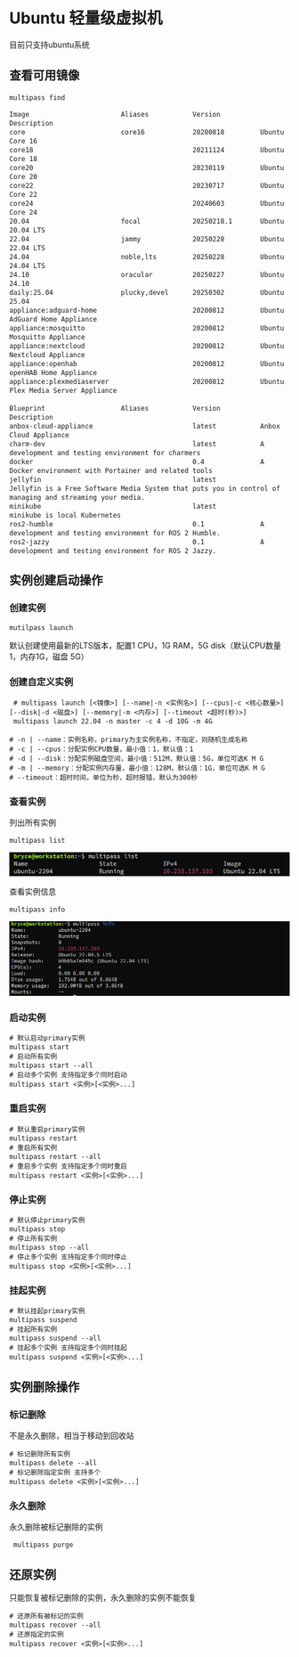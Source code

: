 # Ubuntu 轻量级虚拟机

目前只支持ubuntu系统

## 查看可用镜像

```shell
multipass find
```

```shell
Image                       Aliases           Version          Description
core                        core16            20200818         Ubuntu Core 16
core18                                        20211124         Ubuntu Core 18
core20                                        20230119         Ubuntu Core 20
core22                                        20230717         Ubuntu Core 22
core24                                        20240603         Ubuntu Core 24
20.04                       focal             20250218.1       Ubuntu 20.04 LTS
22.04                       jammy             20250228         Ubuntu 22.04 LTS
24.04                       noble,lts         20250228         Ubuntu 24.04 LTS
24.10                       oracular          20250227         Ubuntu 24.10
daily:25.04                 plucky,devel      20250302         Ubuntu 25.04
appliance:adguard-home                        20200812         Ubuntu AdGuard Home Appliance
appliance:mosquitto                           20200812         Ubuntu Mosquitto Appliance
appliance:nextcloud                           20200812         Ubuntu Nextcloud Appliance
appliance:openhab                             20200812         Ubuntu openHAB Home Appliance
appliance:plexmediaserver                     20200812         Ubuntu Plex Media Server Appliance

Blueprint                   Aliases           Version          Description
anbox-cloud-appliance                         latest           Anbox Cloud Appliance
charm-dev                                     latest           A development and testing environment for charmers
docker                                        0.4              A Docker environment with Portainer and related tools
jellyfin                                      latest           Jellyfin is a Free Software Media System that puts you in control of managing and streaming your media.
minikube                                      latest           minikube is local Kubernetes
ros2-humble                                   0.1              A development and testing environment for ROS 2 Humble.
ros2-jazzy                                    0.1              A development and testing environment for ROS 2 Jazzy.
```



## 实例创建启动操作

### 创建实例

```shell
mutilpass launch
```

默认创建使用最新的LTS版本，配置1 CPU，1G RAM，5G disk（默认CPU数量1，内存1G，磁盘 5G）

### 创建自定义实例

```shell
 # multipass launch [<镜像>] [--name|-n <实例名>] [--cpus|-c <核心数量>] [--disk|-d <磁盘>] [--memory|-m <内存>] [--timeout <超时(秒)>]
 multipass launch 22.04 -n master -c 4 -d 10G -m 4G
 
# -n | --name：实例名称，primary为主实例名称，不指定，则随机生成名称
# -c | --cpus：分配实例CPU数量，最小值：1，默认值：1
# -d | --disk：分配实例磁盘空间，最小值：512M，默认值：5G，单位可选K M G
# -m | --memory：分配实例内存量，最小值：128M，默认值：1G，单位可选K M G
# --timeout：超时时间，单位为秒，超时报错，默认为300秒
```

### 查看实例

列出所有实例

```shell
multipass list
```

![image-20250303103923788](imgs/image-20250303103923788.png)

查看实例信息

```shell
multipass info
```

![image-20250303103937840](imgs/image-20250303103937840.png)

### 启动实例

```shell
# 默认启动primary实例
multipass start 
# 启动所有实例
multipass start --all
# 启动多个实例 支持指定多个同时启动
multipass start <实例>[<实例>...]
```

### 重启实例

```shell
# 默认重启primary实例
multipass restart 
# 重启所有实例
multipass restart --all
# 重启多个实例 支持指定多个同时重启
multipass restart <实例>[<实例>...]
```

### 停止实例

```shell
# 默认停止primary实例
multipass stop 
# 停止所有实例
multipass stop --all
# 停止多个实例 支持指定多个同时停止
multipass stop <实例>[<实例>...]
```

### 挂起实例

```shell
# 默认挂起primary实例
multipass suspend
# 挂起所有实例
multipass suspend --all
# 挂起多个实例 支持指定多个同时挂起
multipass suspend <实例>[<实例>...]
```

## 实例删除操作

### 标记删除

不是永久删除，相当于移动到回收站

```shell
# 标记删除所有实例
multipass delete --all
# 标记删除指定实例 支持多个
multipass delete <实例>[<实例>...]
```

### 永久删除

永久删除被标记删除的实例	

```shell
 multipass purge
```

## 还原实例

只能恢复被标记删除的实例，永久删除的实例不能恢复

```shell
# 还原所有被标记的实例
multipass recover --all
# 还原指定的实例
multipass recover <实例>[<实例>...]
```

